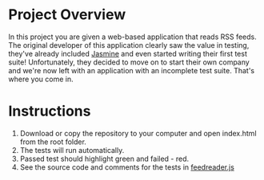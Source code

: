 # Project Overview

In this project you are given a web-based application that reads RSS feeds. The original developer of this application clearly saw the value in testing, they've already included [Jasmine](http://jasmine.github.io/) and even started writing their first test suite! Unfortunately, they decided to move on to start their own company and we're now left with an application with an incomplete test suite. That's where you come in.

# Instructions

1.  Download or copy the repository to your computer and open index.html from the root folder.
2.  The tests will run automatically.
3.  Passed test should highlight green and failed - red.
4.  See the source code and comments for the tests in [feedreader.js](https://github.com/clitorrent/feedreader-testing/blob/master/jasmine/spec/feedreader.js)
